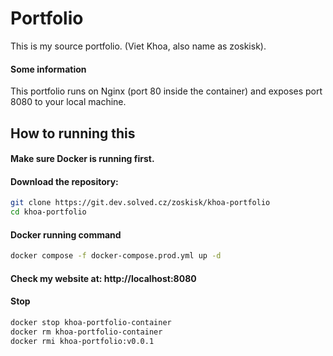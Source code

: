 # Portfolio

This is my source portfolio.
(Viet Khoa, also name as zoskisk).

#### Some information
This portfolio runs on Nginx (port 80 inside the container) and exposes port 8080 to your local machine.

## How to running this

#### Make sure Docker is running first.

#### Download the repository:

```bash
git clone https://git.dev.solved.cz/zoskisk/khoa-portfolio
cd khoa-portfolio
```

#### Docker running command

```bash
docker compose -f docker-compose.prod.yml up -d
```

#### Check my website at: http://localhost:8080

#### Stop

```bash
docker stop khoa-portfolio-container
docker rm khoa-portfolio-container
docker rmi khoa-portfolio:v0.0.1
```